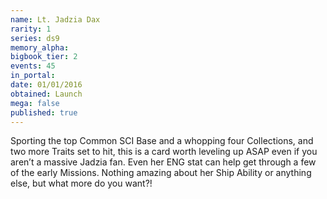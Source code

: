 ```yaml
---
name: Lt. Jadzia Dax
rarity: 1
series: ds9
memory_alpha:
bigbook_tier: 2
events: 45
in_portal:
date: 01/01/2016
obtained: Launch
mega: false
published: true
---
```


Sporting the top Common SCI Base and a whopping four Collections, and two more Traits set to hit, this is a card worth leveling up ASAP even if you aren’t a massive Jadzia fan. Even her ENG stat can help get through a few of the early Missions. Nothing amazing about her Ship Ability or anything else, but what more do you want?!
